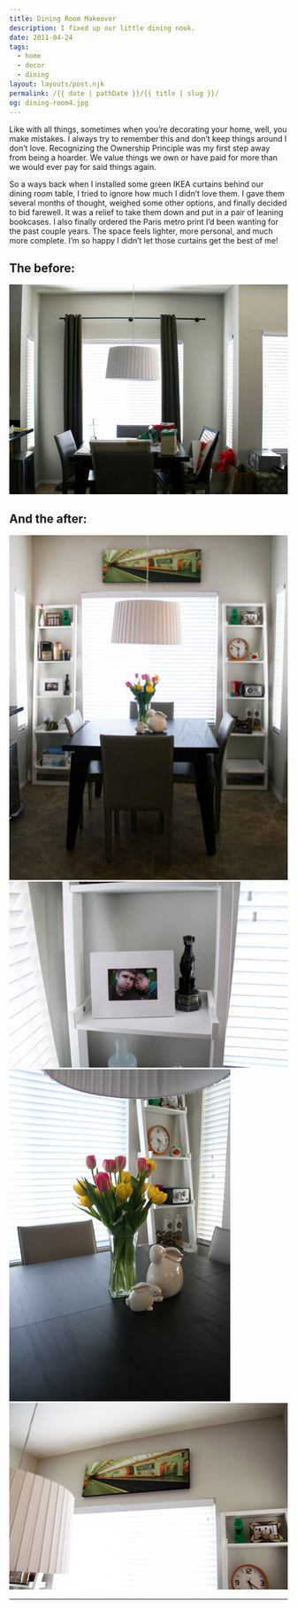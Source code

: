 ```yaml
---
title: Dining Room Makeover
description: I fixed up our little dining nook.
date: 2011-04-24
tags: 
  - home
  - decor
  - dining
layout: layouts/post.njk
permalink: /{{ date | pathDate }}/{{ title | slug }}/
og: dining-room4.jpg
---
```


Like with all things, sometimes when you’re decorating your home, well, you make mistakes. I always try to remember this and don’t keep things around I don’t love. Recognizing the Ownership Principle was my first step away from being a hoarder. We value things we own or have paid for more than we would ever pay for said things again.

So a ways back when I installed some green IKEA curtains behind our dining room table, I tried to ignore how much I didn’t love them. I gave them several months of thought, weighed some other options, and finally decided to bid farewell. It was a relief to take them down and put in a pair of leaning bookcases. I also finally ordered the Paris metro print I’d been wanting for the past couple years. The space feels lighter, more personal, and much more complete. I’m so happy I didn’t let those curtains get the best of me!

## The before:

![dining nook with some blah curtains](/img/dining-room1.jpg)

## And the after:

![same dining room with two styled ladder shelves on each side of the window and a Paris petro print above](/img/dining-room8.jpg)![closeup of a photo and little whippet statue](/img/dining-room4.jpg)![vase of tulips and Easter bunny decorations](/img/dining-room5.jpg)![closeup of Paris metro print](/img/dining-room6.jpg)

---
